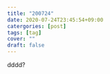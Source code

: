 ```yaml
---
title: "200724"
date: 2020-07-24T23:45:54+09:00
catergories: [post]
tags: [tag]
cover: ""
draft: false
---
```

dddd?
